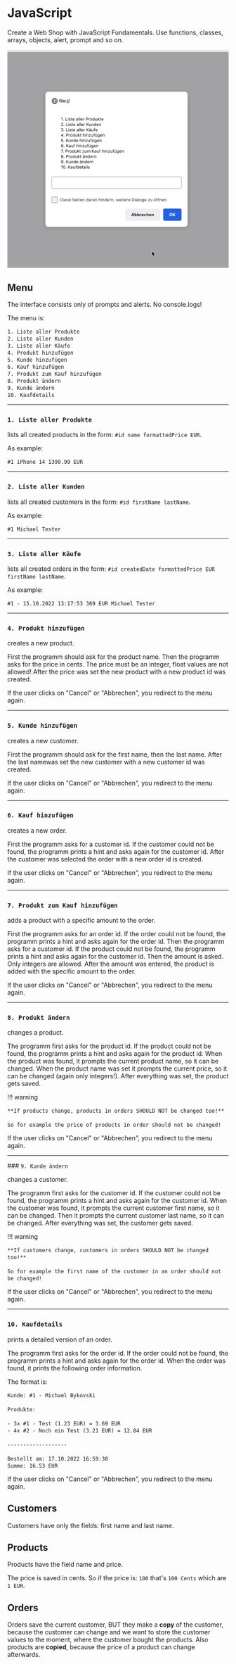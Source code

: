 # JavaScript

Create a Web Shop with JavaScript Fundamentals.
Use functions, classes, arrays, objects, alert, prompt and so on.

![](walkthrough.gif)

## Menu

The interface consists only of prompts and alerts. No console.logs!

The menu is:

```
1. Liste aller Produkte
2. Liste aller Kunden
3. Liste aller Käufe
4. Produkt hinzufügen
5. Kunde hinzufügen
6. Kauf hinzufügen
7. Produkt zum Kauf hinzufügen
8. Produkt ändern
9. Kunde ändern
10. Kaufdetails
```

---

### `1. Liste aller Produkte` 

lists all created products in the form: `#id name formattedPrice EUR`.

As example:

```
#1 iPhone 14 1399.99 EUR
```

---

### `2. Liste aller Kunden` 

lists all created customers in the form: `#id firstName lastName`.

As example:

```
#1 Michael Tester
```

---

### `3. Liste aller Käufe` 

lists all created orders in the form: `#id createdDate formattedPrice EUR firstName lastName`.

As example:

```
#1 - 15.10.2022 13:17:53 369 EUR Michael Tester
```

---

### `4. Produkt hinzufügen` 

creates a new product.

First the programm should ask for the product name.
Then the programm asks for the price in cents.
The price must be an integer, float values are not allowed!
After the price was set the new product with a new product id was created.

If the user clicks on "Cancel" or "Abbrechen", you redirect to the menu again.

---

### `5. Kunde hinzufügen` 

creates a new customer.

First the programm should ask for the first name, then the last name.
After the last namewas set the new customer with a new customer id was created.

If the user clicks on "Cancel" or "Abbrechen", you redirect to the menu again.

---

### `6. Kauf hinzufügen` 

creates a new order.

First the programm asks for a customer id.
If the customer could not be found, the programm prints a hint and asks again for the customer id.
After the customer was selected the order with a new order id is created.

If the user clicks on "Cancel" or "Abbrechen", you redirect to the menu again.

---

### `7. Produkt zum Kauf hinzufügen` 

adds a product with a specific amount to the order.

First the programm asks for an order id.
If the order could not be found, the programm prints a hint and asks again for the order id.
Then the programm asks for a customer id.
If the product could not be found, the programm prints a hint and asks again for the customer id.
Then the amount is asked. Only integers are allowed.
After the amount was entered, the product is added with the specific amount to the order.

If the user clicks on "Cancel" or "Abbrechen", you redirect to the menu again.

---

### `8. Produkt ändern` 

changes a product.

The programm first asks for the product id.
If the product could not be found, the programm prints a hint and asks again for the product id.
When the product was found, it prompts the current product name, so it can be changed.
When the product name was set it prompts the current price, so it can be changed (again only integers!).
After everything was set, the product gets saved.

!!! warning

    **If products change, products in orders SHOULD NOT be changed too!**

    So for example the price of products in order should not be changed!

If the user clicks on "Cancel" or "Abbrechen", you redirect to the menu again.

---

### `9. Kunde ändern` 

changes a customer.

The programm first asks for the customer id.
If the customer could not be found, the programm prints a hint and asks again for the customer id.
When the customer was found, it prompts the current customer first name, so it can be changed.
Then it prompts the current customer last name, so it can be changed.
After everything was set, the customer gets saved.

!!! warning

    **If customers change, customers in orders SHOULD NOT be changed too!**

    So for example the first name of the customer in an order should not be changed!

If the user clicks on "Cancel" or "Abbrechen", you redirect to the menu again.

---

### `10. Kaufdetails` 

prints a detailed version of an order.

The programm first asks for the order id.
If the order could not be found, the programm prints a hint and asks again for the order id.
When the order was found, it prints the following order information.

The format is:

```
Kunde: #1 - Michael Bykovski

Produkte: 

- 3x #1 - Test (1.23 EUR) = 3.69 EUR
- 4x #2 - Noch ein Test (3.21 EUR) = 12.84 EUR

-------------------

Bestellt am: 17.10.2022 16:59:38
Summe: 16.53 EUR
```

If the user clicks on "Cancel" or "Abbrechen", you redirect to the menu again.

## Customers

Customers have only the fields: first name and last name.

## Products

Products have the field name and price.

The price is saved in cents. So if the price is: `100` that's `100 Cents` which are `1 EUR`.

## Orders

Orders save the current customer, BUT they make a **copy** of the customer, because the customer can change and we want to store the customer values to the moment, where the customer bought the products.
Also products are **copied**, because the price of a product can change afterwards.

